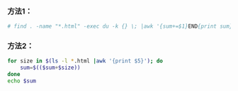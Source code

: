 ### 方法1：

```bash
# find . -name "*.html" -exec du -k {} \; |awk '{sum+=$1}END{print sum}'
```

### 方法2：

```bash
for size in $(ls -l *.html |awk '{print $5}'); do
    sum=$(($sum+$size))
done
echo $sum
```

